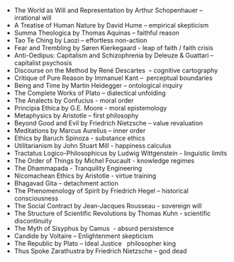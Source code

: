 - The World as Will and Representation by Arthur Schopenhauer – irrational will 
- A Treatise of Human Nature by David Hume – empirical skepticism
- Summa Theologica by Thomas Aquinas – faithful reason
- Tao Te Ching by Laozi – effortless non-action 
- Fear and Trembling by Søren Kierkegaard - leap of faith / faith crisis 
- Anti-Oedipus: Capitalism and Schizophrenia by Deleuze & Guattari – capitalist psychosis
- Discourse on the Method by René Descartes  – cognitive cartography
- Critique of Pure Reason by Immanuel Kant –  perceptual boundaries 
- Being and Time by Martin Heidegger – ontological inquiry 
- The Complete Works of Plato – dialectical unfolding
- The Analects by Confucius - moral order
- Principia Ethica by G.E. Moore - moral epistemology
- Metaphysics by Aristotle – first philosophy
- Beyond Good and Evil by Friedrich Nietzsche – value revaluation
- Meditations by Marcus Aurelius – inner order
- Ethics by Baruch Spinoza - substance ethics
- Utilitarianism by John Stuart Mill - happiness calculus
- Tractatus Logico-Philosophicus by Ludwig Wittgenstein - linguistic limits
- The Order of Things by Michel Foucault - knowledge regimes
- The Dhammapada - Tranquility Engineering
- Nicomachean Ethics by Aristotle - virtue training
- Bhagavad Gita – detachment action
- The Phenomenology of Spirit by Friedrich Hegel – historical consciousness
- The Social Contract by Jean-Jacques Rousseau - sovereign will
- The Structure of Scientific Revolutions by Thomas Kuhn - scientific discontinuity
- The Myth of Sisyphus by Camus  - absurd persistence 
- Candide by Voltaire – Enlightenment skepticism
- The Republic by Plato – Ideal Justice   philosopher king 
- Thus Spoke Zarathustra by Friedrich Nietzsche – god dead